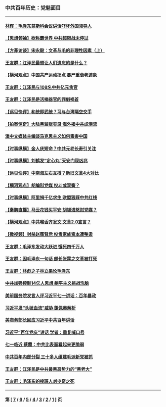 ### 中共百年历史：党魁面目
---
#### [林辉：毛泽东莫斯科会议讲话吓坏外国领导人](../../pages/nf1176107/n13917931.md?04040430) 
#### [【思想领袖】欲称霸世界 中共超限战未停过](../../pages/nf1176107/n13745142.md?04040430) 
#### [【方菲访谈】宋永毅：文革与毛的非理性因素（上）](../../pages/nf1176107/n13469956.md?04040430) 
#### [王友群：江泽民最想让人们遗忘的是什么？](../../pages/nf1176107/n13408949.md?04040430) 
#### [【横河观点】中国共产运动拐点 暴严重衰老迹象](../../pages/nf1176107/n13388333.md?04040430) 
#### [王友群：江泽民与108名中共亿元贪官](../../pages/nf1176107/n13352358.md?04040430) 
#### [王友群：江泽民是活摘器官的罪魁祸首](../../pages/nf1176107/n13336903.md?04040430) 
#### [【远见快评】和统即武统？习与台湾隔空交手](../../pages/nf1176107/n13297739.md?04040430) 
#### [【拍案惊奇】大陆黑监狱实录 海外揭中共成潮流](../../pages/nf1176107/n13288853.md?04040430) 
#### [澳中文媒体主编谈马克思主义如何毒害中国](../../pages/nf1176107/n13257387.md?04040430) 
#### [【时事纵横】金人庆短命？中共元老长寿引关注](../../pages/nf1176107/n13217934.md?04040430) 
#### [【时事纵横】刘鹤发“定心丸”天安门现凶兆](../../pages/nf1176107/n13215416.md?04040430) 
#### [【远见快评】中南海左右互搏？新旧文革4大对比](../../pages/nf1176107/n13214745.md?04040430) 
#### [【横河观点】胡编怼党媒 权斗或双簧？](../../pages/nf1176107/n13210864.md?04040430) 
#### [【时事纵横】阿里捐千亿求生 欧盟狠踩中共红线](../../pages/nf1176107/n13206431.md?04040430) 
#### [【秦鹏直播】马云花钱买平安 胡锡进怒怼党媒？](../../pages/nf1176107/n13206392.md?04040430) 
#### [【横河观点】中共喉舌齐发文 文革2.0宣言？](../../pages/nf1176107/n13201248.md?04040430) 
#### [【微视频】封杀赵薇背后 权贵家族资本遭整肃](../../pages/nf1176107/n13197798.md?04040430) 
#### [王友群：毛泽东发动大跃进 饿死四千万人](../../pages/nf1176107/n13177158.md?04040430) 
#### [王友群：因毛泽东一句话 部长张霖之文革被打死](../../pages/nf1176107/n13161711.md?04040430) 
#### [王友群：林彪之子林立果论毛泽东](../../pages/nf1176107/n13128622.md?04040430) 
#### [中共加强控制14亿人思想 躺平主义挑战洗脑](../../pages/nf1176107/n13094299.md?04040430) 
#### [美前国务院发言人评习近平七一讲话：百年暴政](../../pages/nf1176107/n13066986.md?04040430) 
#### [习近平发“头破血流”威胁 蓬佩奥解析](../../pages/nf1176107/n13063604.md?04040430) 
#### [美商务部长回应习近平中共百年讲话](../../pages/nf1176107/n13062903.md?04040430) 
#### [习近平“百年党庆”讲话 学者：重复喊口号](../../pages/nf1176107/n13061411.md?04040430) 
#### [七一临近 蔡霞：中共比表面看起来更脆弱](../../pages/nf1176107/n13056418.md?04040430) 
#### [中共百年内部分裂 三十多人组建毛派新党被抓](../../pages/nf1176107/n13044023.md?04040430) 
#### [王友群：江泽民是中共最黑恶势力的“黑老大”](../../pages/nf1176107/n13022180.md?04040430) 
#### [王友群：毛泽东的接班人刘少奇之死](../../pages/nf1176107/n12991772.md?04040430) 

---
#### 第 [ [7](./7.md?04040430) / [6](./6.md?04040430) / [5](./5.md?04040430) / [4](./4.md?04040430) / [3](./3.md?04040430) / [2](./2.md?04040430) / [1](./1.md?04040430) ] 页
